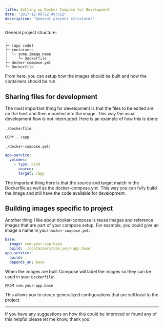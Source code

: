 ```yaml
---
title: Setting up Docker Compose for Development
date: "2017-12-06T22:49:51Z"
description: "General project structure:"
---
```


General project structure:

```
.
├─ (app code)
├─ containers
|  └─ some.image.name
|     └─ Dockerfile
├─ docker-compose.yml
└─ Dockerfile
```

From here, you can setup how the images should be built and how the containers should be run.

## Sharing files for development

The most important thing for development is that the files to be edited are on the host and then mounted into the image. This way the usual development flow is not interrupted. Here is an example of how this is done:

`./Dockerfile`:

```
COPY . /app
```

`./docker-compose.yml`:

```yaml
app-service:
  volumes:
    - type: bind
      source: .
      target: /app
```

The important thing here is that the source and target match in the Dockerfile as well as the docker-compose.yml. This way you can fully build the image and still have the code available for development.

## Building images specific to project

Another thing I like about docker-compose is reuse images and reference images that are part of your compose setup. For example, you could give an image a name in your `docker-compose.yml`:

```yaml
base:
  image: com.your-app.base
  build: ./containers/com.your-app.base
app-service:
  build: .
  depends_on: base
```

When the images are built Compose will label the images so they can be used in your `Dockerfile`:

```
FROM com.your-app.base
```

This allows you to create generalized configurations that are still local to the project.


---

If you have any suggestions on how this could be improved or found any of this helpful please let me know, thank you!

